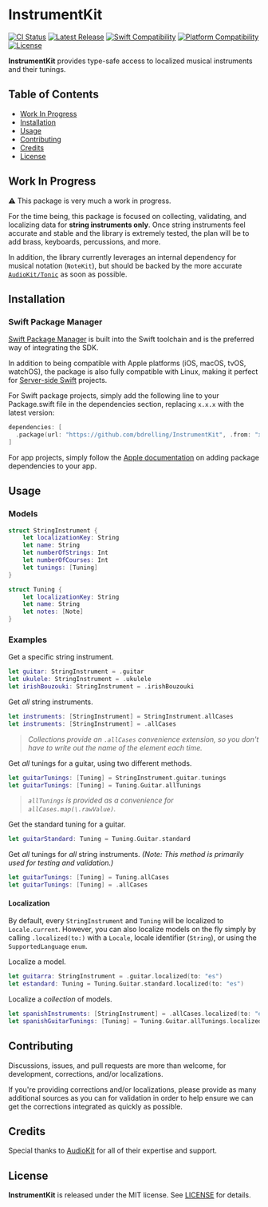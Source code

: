 # InstrumentKit

[![CI Status](https://github.com/bdrelling/InstrumentKit/actions/workflows/tests.yml/badge.svg)](https://github.com/bdrelling/InstrumentKit/actions/workflows/tests.yml)
[![Latest Release](https://img.shields.io/github/v/tag/bdrelling/InstrumentKit?color=blue&label=latest)](https://github.com/bdrelling/InstrumentKit/releases)
[![Swift Compatibility](https://img.shields.io/endpoint?url=https%3A%2F%2Fswiftpackageindex.com%2Fapi%2Fpackages%2Fbdrelling%2FInstrumentKit%2Fbadge%3Ftype%3Dswift-versions)](https://swiftpackageindex.com/bdrelling/InstrumentKit)
[![Platform Compatibility](https://img.shields.io/endpoint?url=https%3A%2F%2Fswiftpackageindex.com%2Fapi%2Fpackages%2Fbdrelling%2FInstrumentKit%2Fbadge%3Ftype%3Dplatforms)](https://swiftpackageindex.com/bdrelling/InstrumentKit)
[![License](https://img.shields.io/github/license/bdrelling/InstrumentKit)](https://github.com/bdrelling/InstrumentKit/blob/main/LICENSE)

**InstrumentKit** provides type-safe access to localized musical instruments and their tunings.

## Table of Contents

- [Work In Progress](#work-in-progress)
- [Installation](#installation)
- [Usage](#usage)
- [Contributing](#contributing)
- [Credits](#credits)
- [License](#license)

## Work In Progress

:warning: This package is very much a work in progress.

For the time being, this package is focused on collecting, validating, and localizing data for **string instruments only**. Once string instruments feel accurate and stable and the library is extremely tested, the plan will be to add brass, keyboards, percussions, and more.

In addition, the library currently leverages an internal dependency for musical notation (`NoteKit`), but should be backed by the more accurate [`AudioKit/Tonic`](https://github.com/AudioKit/Tonic) as soon as possible.

## Installation

### Swift Package Manager

[Swift Package Manager](https://swift.org/package-manager/) is built into the Swift toolchain and is the preferred way of integrating the SDK.

In addition to being compatible with Apple platforms (iOS, macOS, tvOS, watchOS), the package is also fully compatible with Linux, making it perfect for [Server-side Swift](https://www.swift.org/server/) projects.

For Swift package projects, simply add the following line to your Package.swift file in the dependencies section, replacing `x.x.x` with the latest version:

```swift
dependencies: [
  .package(url: "https://github.com/bdrelling/InstrumentKit", .from: "x.x.x"),
]
```

For app projects, simply follow the [Apple documentation](https://developer.apple.com/documentation/xcode/adding_package_dependencies_to_your_app) on adding package dependencies to your app.

## Usage

### Models

```swift
struct StringInstrument {
    let localizationKey: String
    let name: String
    let numberOfStrings: Int
    let numberOfCourses: Int
    let tunings: [Tuning]
}
```

```swift
struct Tuning {
    let localizationKey: String
    let name: String
    let notes: [Note]
}
```

### Examples

Get a specific string instrument.

```swift
let guitar: StringInstrument = .guitar
let ukulele: StringInstrument = .ukulele
let irishBouzouki: StringInstrument = .irishBouzouki
```

Get _all_ string instruments.

```swift
let instruments: [StringInstrument] = StringInstrument.allCases
let instruments: [StringInstrument] = .allCases
```

> _Collections provide an `.allCases` convenience extension, so you don't have to write out the name of the element each time._

Get _all_ tunings for a guitar, using two different methods.

```swift
let guitarTunings: [Tuning] = StringInstrument.guitar.tunings
let guitarTunings: [Tuning] = Tuning.Guitar.allTunings
```

> _`allTunings` is provided as a convenience for `allCases.map(\.rawValue)`._

Get the standard tuning for a guitar.

```swift
let guitarStandard: Tuning = Tuning.Guitar.standard
```

Get _all_ tunings for _all_ string instruments. _(Note: This method is primarily used for testing and validation.)_

```swift
let guitarTunings: [Tuning] = Tuning.allCases
let guitarTunings: [Tuning] = .allCases
```

#### Localization

By default, every `StringInstrument` and `Tuning` will be localized to `Locale.current`. However, you can also localize models on the fly simply by calling `.localized(to:)` with a `Locale`, locale identifier (`String`), or using the `SupportedLanguage` `enum`.

Localize a model.

```swift
let guitarra: StringInstrument = .guitar.localized(to: "es")
let estandard: Tuning = Tuning.Guitar.standard.localized(to: "es")
```

Localize a _collection_ of models.

```swift
let spanishInstruments: [StringInstrument] = .allCases.localized(to: "es")
let spanishGuitarTunings: [Tuning] = Tuning.Guitar.allTunings.localized(to: "es")
```

## Contributing

Discussions, issues, and pull requests are more than welcome, for development, corrections, and/or localizations.

If you're providing corrections and/or localizations, please provide as many additional sources as you can for validation in order to help ensure we can get the corrections integrated as quickly as possible.

## Credits

Special thanks to [AudioKit](https://github.com/AudioKit/AudioKit) for all of their expertise and support.

## License

**InstrumentKit** is released under the MIT license. See [LICENSE](/LICENSE) for details.
